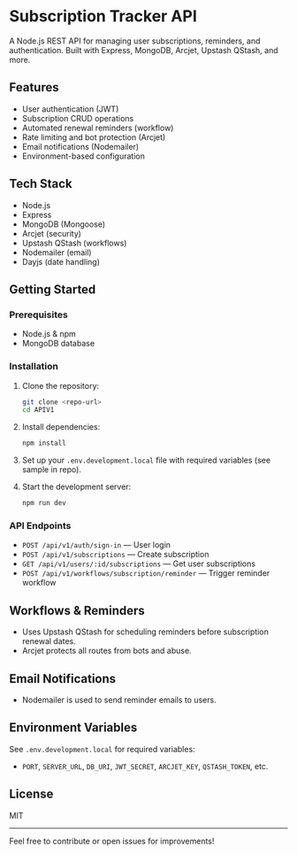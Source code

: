 
# Subscription Tracker API

A Node.js REST API for managing user subscriptions, reminders, and authentication. Built with Express, MongoDB, Arcjet, Upstash QStash, and more.

## Features

- User authentication (JWT)
- Subscription CRUD operations
- Automated renewal reminders (workflow)
- Rate limiting and bot protection (Arcjet)
- Email notifications (Nodemailer)
- Environment-based configuration

## Tech Stack

- Node.js
- Express
- MongoDB (Mongoose)
- Arcjet (security)
- Upstash QStash (workflows)
- Nodemailer (email)
- Dayjs (date handling)

## Getting Started

### Prerequisites

- Node.js & npm
- MongoDB database

### Installation

1. Clone the repository:

   ```sh
   git clone <repo-url>
   cd APIV1
   ```

2. Install dependencies:

   ```sh
   npm install
   ```

3. Set up your `.env.development.local` file with required variables (see sample in repo).

4. Start the development server:

   ```sh
   npm run dev
   ```

### API Endpoints

- `POST /api/v1/auth/sign-in` — User login
- `POST /api/v1/subscriptions` — Create subscription
- `GET /api/v1/users/:id/subscriptions` — Get user subscriptions
- `POST /api/v1/workflows/subscription/reminder` — Trigger reminder workflow

## Workflows & Reminders

- Uses Upstash QStash for scheduling reminders before subscription renewal dates.
- Arcjet protects all routes from bots and abuse.

## Email Notifications

- Nodemailer is used to send reminder emails to users.

## Environment Variables

See `.env.development.local` for required variables:

- `PORT`, `SERVER_URL`, `DB_URI`, `JWT_SECRET`, `ARCJET_KEY`, `QSTASH_TOKEN`, etc.

## License

MIT

---

Feel free to contribute or open issues for improvements!
